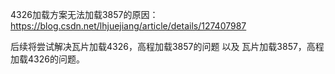 4326加载方案无法加载3857的原因：https://blog.csdn.net/lhjuejiang/article/details/127407987

后续将尝试解决瓦片加载4326，高程加载3857的问题 以及 瓦片加载3857，高程加载4326的问题。